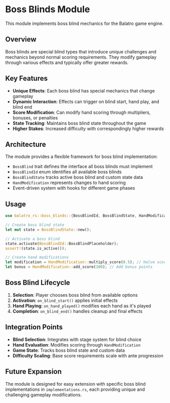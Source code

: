 # Boss Blinds Module

This module implements boss blind mechanics for the Balatro game engine.

## Overview

Boss blinds are special blind types that introduce unique challenges and mechanics beyond normal scoring requirements. They modify gameplay through various effects and typically offer greater rewards.

## Key Features

- **Unique Effects**: Each boss blind has special mechanics that change gameplay
- **Dynamic Interaction**: Effects can trigger on blind start, hand play, and blind end
- **Score Modification**: Can modify hand scoring through multipliers, bonuses, or penalties
- **State Tracking**: Maintains boss blind state throughout the game
- **Higher Stakes**: Increased difficulty with correspondingly higher rewards

## Architecture

The module provides a flexible framework for boss blind implementation:

- `BossBlind` trait defines the interface all boss blinds must implement
- `BossBlindId` enum identifies all available boss blinds
- `BossBlindState` tracks active boss blind and custom state data
- `HandModification` represents changes to hand scoring
- Event-driven system with hooks for different game phases

## Usage

```rust
use balatro_rs::boss_blinds::{BossBlindId, BossBlindState, HandModification};

// Create boss blind state
let mut state = BossBlindState::new();

// Activate a boss blind
state.activate(BossBlindId::BossBlindPlaceholder);
assert!(state.is_active());

// Create hand modifications
let modification = HandModification::multiply_score(0.5); // Halve score
let bonus = HandModification::add_score(100); // Add bonus points
```

## Boss Blind Lifecycle

1. **Selection**: Player chooses boss blind from available options
2. **Activation**: `on_blind_start()` applies initial effects
3. **Hand Playing**: `on_hand_played()` modifies each hand as it's played
4. **Completion**: `on_blind_end()` handles cleanup and final effects

## Integration Points

- **Blind Selection**: Integrates with stage system for blind choice
- **Hand Evaluation**: Modifies scoring through `HandModification`
- **Game State**: Tracks boss blind state and custom data
- **Difficulty Scaling**: Base score requirements scale with ante progression

## Future Expansion

The module is designed for easy extension with specific boss blind implementations in `implementations.rs`, each providing unique and challenging gameplay modifications.
